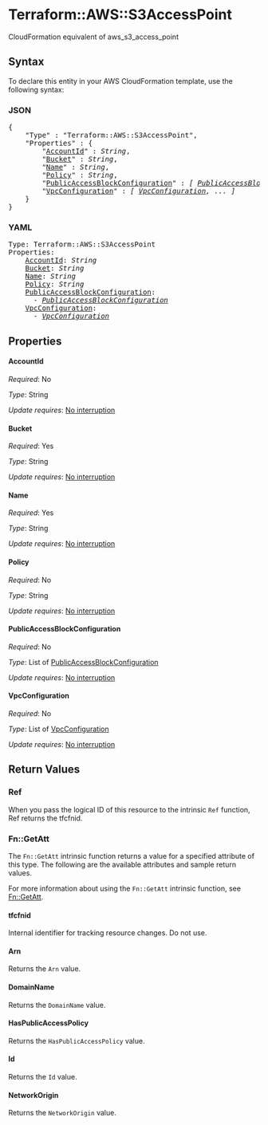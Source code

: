 # Terraform::AWS::S3AccessPoint

CloudFormation equivalent of aws_s3_access_point

## Syntax

To declare this entity in your AWS CloudFormation template, use the following syntax:

### JSON

<pre>
{
    "Type" : "Terraform::AWS::S3AccessPoint",
    "Properties" : {
        "<a href="#accountid" title="AccountId">AccountId</a>" : <i>String</i>,
        "<a href="#bucket" title="Bucket">Bucket</a>" : <i>String</i>,
        "<a href="#name" title="Name">Name</a>" : <i>String</i>,
        "<a href="#policy" title="Policy">Policy</a>" : <i>String</i>,
        "<a href="#publicaccessblockconfiguration" title="PublicAccessBlockConfiguration">PublicAccessBlockConfiguration</a>" : <i>[ <a href="publicaccessblockconfiguration.md">PublicAccessBlockConfiguration</a>, ... ]</i>,
        "<a href="#vpcconfiguration" title="VpcConfiguration">VpcConfiguration</a>" : <i>[ <a href="vpcconfiguration.md">VpcConfiguration</a>, ... ]</i>
    }
}
</pre>

### YAML

<pre>
Type: Terraform::AWS::S3AccessPoint
Properties:
    <a href="#accountid" title="AccountId">AccountId</a>: <i>String</i>
    <a href="#bucket" title="Bucket">Bucket</a>: <i>String</i>
    <a href="#name" title="Name">Name</a>: <i>String</i>
    <a href="#policy" title="Policy">Policy</a>: <i>String</i>
    <a href="#publicaccessblockconfiguration" title="PublicAccessBlockConfiguration">PublicAccessBlockConfiguration</a>: <i>
      - <a href="publicaccessblockconfiguration.md">PublicAccessBlockConfiguration</a></i>
    <a href="#vpcconfiguration" title="VpcConfiguration">VpcConfiguration</a>: <i>
      - <a href="vpcconfiguration.md">VpcConfiguration</a></i>
</pre>

## Properties

#### AccountId

_Required_: No

_Type_: String

_Update requires_: [No interruption](https://docs.aws.amazon.com/AWSCloudFormation/latest/UserGuide/using-cfn-updating-stacks-update-behaviors.html#update-no-interrupt)

#### Bucket

_Required_: Yes

_Type_: String

_Update requires_: [No interruption](https://docs.aws.amazon.com/AWSCloudFormation/latest/UserGuide/using-cfn-updating-stacks-update-behaviors.html#update-no-interrupt)

#### Name

_Required_: Yes

_Type_: String

_Update requires_: [No interruption](https://docs.aws.amazon.com/AWSCloudFormation/latest/UserGuide/using-cfn-updating-stacks-update-behaviors.html#update-no-interrupt)

#### Policy

_Required_: No

_Type_: String

_Update requires_: [No interruption](https://docs.aws.amazon.com/AWSCloudFormation/latest/UserGuide/using-cfn-updating-stacks-update-behaviors.html#update-no-interrupt)

#### PublicAccessBlockConfiguration

_Required_: No

_Type_: List of <a href="publicaccessblockconfiguration.md">PublicAccessBlockConfiguration</a>

_Update requires_: [No interruption](https://docs.aws.amazon.com/AWSCloudFormation/latest/UserGuide/using-cfn-updating-stacks-update-behaviors.html#update-no-interrupt)

#### VpcConfiguration

_Required_: No

_Type_: List of <a href="vpcconfiguration.md">VpcConfiguration</a>

_Update requires_: [No interruption](https://docs.aws.amazon.com/AWSCloudFormation/latest/UserGuide/using-cfn-updating-stacks-update-behaviors.html#update-no-interrupt)

## Return Values

### Ref

When you pass the logical ID of this resource to the intrinsic `Ref` function, Ref returns the tfcfnid.

### Fn::GetAtt

The `Fn::GetAtt` intrinsic function returns a value for a specified attribute of this type. The following are the available attributes and sample return values.

For more information about using the `Fn::GetAtt` intrinsic function, see [Fn::GetAtt](https://docs.aws.amazon.com/AWSCloudFormation/latest/UserGuide/intrinsic-function-reference-getatt.html).

#### tfcfnid

Internal identifier for tracking resource changes. Do not use.

#### Arn

Returns the <code>Arn</code> value.

#### DomainName

Returns the <code>DomainName</code> value.

#### HasPublicAccessPolicy

Returns the <code>HasPublicAccessPolicy</code> value.

#### Id

Returns the <code>Id</code> value.

#### NetworkOrigin

Returns the <code>NetworkOrigin</code> value.

